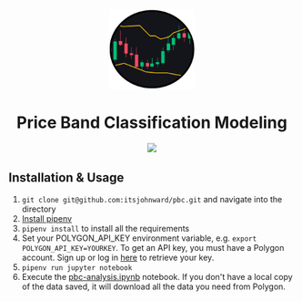 <p align="center"><img width=150px src="./pbc-logo.png"></p>
<h1 align="center">Price Band Classification Modeling</h1>
<p align="center"><img src="https://img.shields.io/badge/python-v3.6+-blue.svg"></p>

## Installation & Usage

1. `git clone git@github.com:itsjohnward/pbc.git` and navigate into the directory
2. [Install pipenv](https://pipenv-fork.readthedocs.io/en/latest/install.html#installing-pipenv)
3. `pipenv install` to install all the requirements
4. Set your POLYGON_API_KEY environment variable, e.g. `export POLYGON_API_KEY=YOURKEY`. To get an API key, you must have a Polygon account. Sign up or log in [here](https://polygon.io/signup?next=/dashboard/billing/plan) to retrieve your key.
5. `pipenv run jupyter notebook`
6. Execute the [pbc-analysis.ipynb](./pbc-analysis.ipynb) notebook. If you don't have a local copy of the data saved, it will download all the data you need from Polygon.